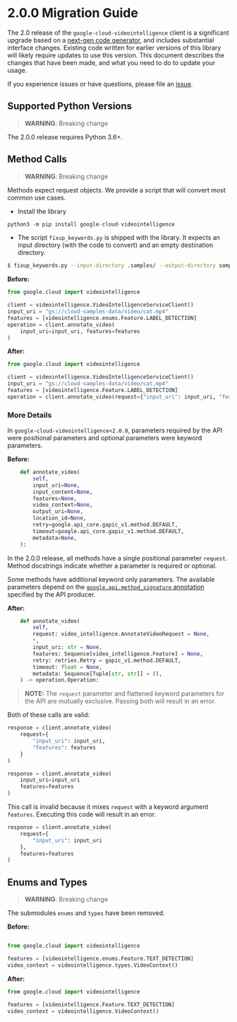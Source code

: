 # 2.0.0 Migration Guide

The 2.0 release of the `google-cloud-videointelligence` client is a significant upgrade based on a [next-gen code generator](https://github.com/googleapis/gapic-generator-python), and includes substantial interface changes. Existing code written for earlier versions of this library will likely require updates to use this version. This document describes the changes that have been made, and what you need to do to update your usage.

If you experience issues or have questions, please file an [issue](https://github.com/googleapis/python-videointelligence/issues).

## Supported Python Versions

> **WARNING**: Breaking change

The 2.0.0 release requires Python 3.6+.


## Method Calls

> **WARNING**: Breaking change

Methods expect request objects. We provide a script that will convert most common use cases.

* Install the library

```py
python3 -m pip install google-cloud-videointelligence
```

* The script `fixup_keywords.py` is shipped with the library. It expects
an input directory (with the code to convert) and an empty destination directory.

```sh
$ fixup_keywords.py --input-directory .samples/ --output-directory samples/
```

**Before:**
```py
from google.cloud import videointelligence

client = videointelligence.VideoIntelligenceServiceClient()
input_uri = "gs://cloud-samples-data/video/cat.mp4"
features = [videointelligence.enums.Feature.LABEL_DETECTION]
operation = client.annotate_video(
    input_uri=input_uri, features=features
)
```


**After:**
```py
from google.cloud import videointelligence

client = videointelligence.VideoIntelligenceServiceClient()
input_uri = "gs://cloud-samples-data/video/cat.mp4"
features = [videointelligence.Feature.LABEL_DETECTION]
operation = client.annotate_video(request={"input_uri": input_uri, "features": features})
```

### More Details

In `google-cloud-videointelligence<2.0.0`, parameters required by the API were positional parameters and optional parameters were keyword parameters.

**Before:**
```py
    def annotate_video(
        self,
        input_uri=None,
        input_content=None,
        features=None,
        video_context=None,
        output_uri=None,
        location_id=None,
        retry=google.api_core.gapic_v1.method.DEFAULT,
        timeout=google.api_core.gapic_v1.method.DEFAULT,
        metadata=None,
    ):
```

In the 2.0.0 release, all methods have a single positional parameter `request`. Method docstrings indicate whether a parameter is required or optional.

Some methods have additional keyword only parameters. The available parameters depend on the [`google.api.method_signature` annotation](https://github.com/googleapis/googleapis/blob/master/google/cloud/videointelligence/v1/video_intelligence.proto#L51) specified by the API producer.


**After:**
```py
    def annotate_video(
        self,
        request: video_intelligence.AnnotateVideoRequest = None,
        *,
        input_uri: str = None,
        features: Sequence[video_intelligence.Feature] = None,
        retry: retries.Retry = gapic_v1.method.DEFAULT,
        timeout: float = None,
        metadata: Sequence[Tuple[str, str]] = (),
    ) -> operation.Operation:
```

> **NOTE:** The `request` parameter and flattened keyword parameters for the API are mutually exclusive.
> Passing both will result in an error.


Both of these calls are valid:

```py
response = client.annotate_video(
    request={
        "input_uri": input_uri,
        "features": features
    }
)
```

```py
response = client.annotate_video(
    input_uri=input_uri
    features=features
)
```

This call is invalid because it mixes `request` with a keyword argument `features`. Executing this code
will result in an error.

```py
response = client.annotate_video(
    request={
        "input_uri": input_uri
    },
    features=features
)
```



## Enums and Types


> **WARNING**: Breaking change

The submodules `enums` and `types` have been removed.

**Before:**
```py

from google.cloud import videointelligence

features = [videointelligence.enums.Feature.TEXT_DETECTION]
video_context = videointelligence.types.VideoContext()
```


**After:**
```py
from google.cloud import videointelligence

features = [videointelligence.Feature.TEXT_DETECTION]
video_context = videointelligence.VideoContext()
```
